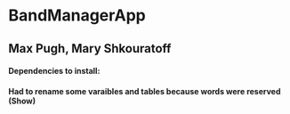 # BandManagerApp
## Max Pugh, Mary Shkouratoff
#### Dependencies to install: 
#### Had to rename some varaibles and tables because words were reserved (Show)

